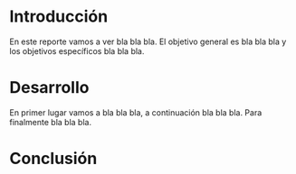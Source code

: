 # Introducción

En este reporte vamos a ver bla bla bla.
El objetivo general es bla bla bla y los objetivos específicos bla bla bla.
# Desarrollo

En primer lugar vamos a bla bla bla, a continuación bla bla bla. Para finalmente bla bla bla.
# Conclusión
